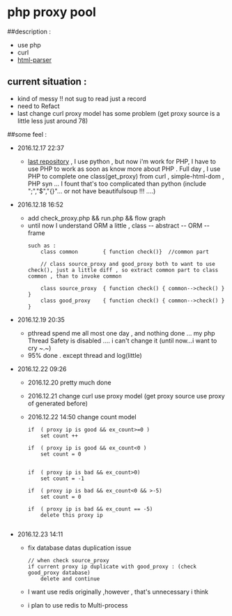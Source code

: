 # php proxy pool

##description :
- use php
- curl
- [html-parser](https://github.com/bupt1987/html-parser/blob/master/README.md)


## current situation :
- kind of messy !! not sug to read just a record
- need to Refact
- last change curl proxy model has some problem (get proxy source is a little less just around 78)

##some feel :

- 2016.12.17 22:37
    - [last repository](https://github.com/NominationP/py_proxy) , I use python , but now i'm work for PHP, I have to use PHP to work as soon as know more about PHP . Full day , I use PHP to complete one class(get_proxy) from curl , simple-html-dom , PHP syn ... I fount that's too complicated than python (include ";","$","{}"... or not have beautifulsoup !!! ....)
- 2016.12.18 16:52
    - add check_proxy.php && run.php && flow graph
    - until now I understand ORM a little , class -- abstract -- ORM -- frame
        ```
        such as :
            class common        { function check()}  //common part

            // class source_proxy and good_proxy both to want to use check(), just a little diff , so extract common part to class common , than to invoke common

            class source_proxy  { function check() { common-->check() } }
            class good_proxy    { function check() { common-->check() } }
        ```

- 2016.12.19 20:35
    - pthread spend me all most one day , and nothing done ... my php Thread Safety is disabled .... i can't change it (until now...i want to cry ~.~)
    - 95% done . except thread and log(little)

- 2016.12.22 09:26
    - 2016.12.20 pretty much done
    - 2016.12.21 change curl use proxy model (get proxy source use proxy of generated before)
    - 2016.12.22 14:50 change count model

        ```
        if  ( proxy ip is good && ex_count>=0 )
            set count ++

        if  ( proxy ip is good && ex_count<0 )
            set count = 0


        if  ( proxy ip is bad && ex_count>0)
            set count = -1

        if  ( proxy ip is bad && ex_count<0 && >-5)
            set count = 0

        if  ( proxy ip is bad && ex_count == -5)
            delete this proxy ip


        ```
- 2016.12.23 14:11

    - fix database datas duplication issue

        ```
        // when check source_proxy
        if current proxy ip duplicate with good_proxy : (check good_proxy database)
            delete and continue
        ```
    - I want use redis originally ,however ,  that's unnecessary i think
    - i plan to use redis to Multi-process

